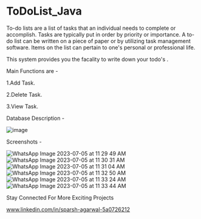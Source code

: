 # ToDoList_Java

To-do lists are a list of tasks that an individual needs to complete or accomplish. Tasks are typically put in order by priority or importance. A to-do list can be written on a piece of paper or by utilizing task management software. Items on the list can pertain to one's personal or professional life.

This system provides you the facality to write down your todo's .

Main Functions are -

1.Add Task.

2.Delete Task.

3.View Task.


Database Description -

![image](https://github.com/sparshag832/ToDoList_Java/assets/84582301/2561c3ba-9a00-4ad8-a5a5-50a20c7023d2)

Screenshots -

![WhatsApp Image 2023-07-05 at 11 29 49 AM](https://github.com/sparshag832/ToDoList_Java/assets/84582301/de44d631-46d0-4179-9b54-92deb598dd59)
![WhatsApp Image 2023-07-05 at 11 30 31 AM](https://github.com/sparshag832/ToDoList_Java/assets/84582301/d555f2d5-c710-4fd5-9782-82172d3ac47c)
![WhatsApp Image 2023-07-05 at 11 31 04 AM](https://github.com/sparshag832/ToDoList_Java/assets/84582301/e5103ed1-fd83-466d-a783-e7a91bfb6a16)
![WhatsApp Image 2023-07-05 at 11 32 50 AM](https://github.com/sparshag832/ToDoList_Java/assets/84582301/6b9d0cec-6b16-41df-8b0d-f75d7462803b)
![WhatsApp Image 2023-07-05 at 11 33 24 AM](https://github.com/sparshag832/ToDoList_Java/assets/84582301/56243ec3-1d6d-4fc8-ae86-4151acfedce1)
![WhatsApp Image 2023-07-05 at 11 33 44 AM](https://github.com/sparshag832/ToDoList_Java/assets/84582301/80d63492-989e-4578-8708-7b92f95b9029)

Stay Connected For More Exciting Projects

www.linkedin.com/in/sparsh-agarwal-5a0726212
